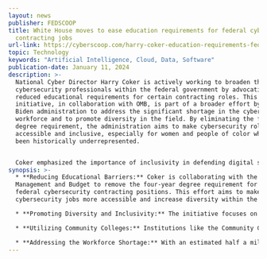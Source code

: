 ```yaml
---
layout: news
publisher: FEDSCOOP
title: White House moves to ease education requirements for federal cyber
  contracting jobs
url-link: https://cyberscoop.com/harry-coker-education-requirements-federal-cybersecurity-jobs/
topic: Technology
keywords: "Artificial Intelligence, Cloud, Data, Software"
publication-date: January 11, 2024
description: >-
  National Cyber Director Harry Coker is actively working to broaden the pool of
  cybersecurity professionals within the federal government by advocating for
  reduced educational requirements for certain contracting roles. This
  initiative, in collaboration with OMB, is part of a broader effort by the
  Biden administration to address the significant shortage in the cybersecurity
  workforce and to promote diversity in the field. By eliminating the four-year
  degree requirement, the administration aims to make cybersecurity roles more
  accessible and inclusive, especially for women and people of color who have
  been historically underrepresented.


  Coker emphasized the importance of inclusivity in defending digital systems, a critical component of modern infrastructure. To this end, his office plans to implement hiring sprints and recruitment events, particularly targeting locations that have been overlooked by federal recruitment efforts. The urgency of these efforts is underscored by Coker's estimate of at least half a million vacant cybersecurity positions in the industry, a gap that poses a risk at a time when digital systems are increasingly under threat. The Biden administration views this push not only as a security imperative but also as a means to drive economic development and ensure equitable participation in the benefits of the digital revolution.
synopsis: >-
  * **Reducing Educational Barriers:** Coker is collaborating with the Office of
  Management and Budget to remove the four-year degree requirement for some
  federal cybersecurity contracting positions. This effort aims to make
  cybersecurity jobs more accessible and increase diversity within the field.

  * **Promoting Diversity and Inclusivity:** The initiative focuses on opening pathways to cybersecurity careers for groups traditionally underrepresented in the field, such as women and people of color, by eliminating historical barriers to entry.

  * **Utilizing Community Colleges:** Institutions like the Community College of Baltimore County, recognized for excellence in cybersecurity education, are seen as crucial for providing affordable and accessible technical training to help fill the vast number of open positions.

  * **Addressing the Workforce Shortage:** With an estimated half a million open cybersecurity positions, the initiative recognizes the urgent need to secure digital systems against increasing threats and aims to rapidly fill these vacancies.
---
```

